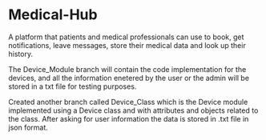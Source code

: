 # Medical-Hub
A platform that patients and medical professionals can use to book, get notifications, leave messages, store their medical data and look up their history. 

The Device_Module branch will contain the code implementation for the devices, and all the information enetered by the user or the admin will be stored in a txt file for testing purposes.

Created another branch called Device_Class which is the Device module implemented using a Device class and with attributes and objects related to the class. After asking for user information the data is stored in .txt file in json format.
